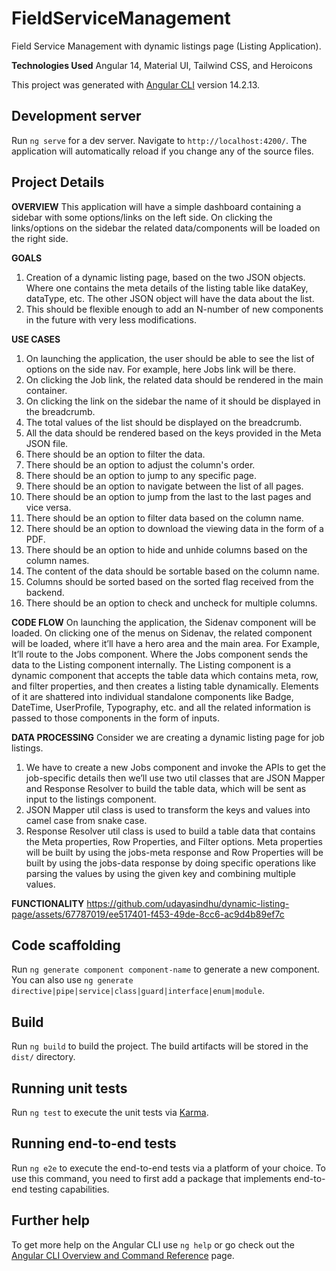 # FieldServiceManagement

Field Service Management with dynamic listings page (Listing Application).

**Technologies Used**
Angular 14, Material UI, Tailwind CSS, and Heroicons

This project was generated with [Angular CLI](https://github.com/angular/angular-cli) version 14.2.13.

## Development server

Run `ng serve` for a dev server. Navigate to `http://localhost:4200/`. The application will automatically reload if you change any of the source files.

## Project Details

**OVERVIEW**
This application will have a simple dashboard containing a sidebar with some options/links on the
left side. On clicking the links/options on the sidebar the related data/components will be loaded
on the right side.

**GOALS**
1. Creation of a dynamic listing page, based on the two JSON objects. Where one contains
the meta details of the listing table like dataKey, dataType, etc. The other JSON object will
have the data about the list.
2. This should be flexible enough to add an N-number of new components in the future with
very less modifications.

**USE CASES**
1. On launching the application, the user should be able to see the list of options on the side
nav. For example, here Jobs link will be there.
2. On clicking the Job link, the related data should be rendered in the main container.
3. On clicking the link on the sidebar the name of it should be displayed in the breadcrumb.
4. The total values of the list should be displayed on the breadcrumb.
5. All the data should be rendered based on the keys provided in the Meta JSON file.
6. There should be an option to filter the data.
7. There should be an option to adjust the column's order.
8. There should be an option to jump to any specific page.
9. There should be an option to navigate between the list of all pages.
10. There should be an option to jump from the last to the last pages and vice versa.
11. There should be an option to filter data based on the column name.
12. There should be an option to download the viewing data in the form of a PDF.
13. There should be an option to hide and unhide columns based on the column names.
14. The content of the data should be sortable based on the column name.
15. Columns should be sorted based on the sorted flag received from the backend.
16. There should be an option to check and uncheck for multiple columns.

**CODE FLOW**
On launching the application, the Sidenav component will be loaded. On clicking one of the
menus on Sidenav, the related component will be loaded, where it’ll have a hero area and the
main area. For Example, It’ll route to the Jobs component. Where the Jobs component sends the
data to the Listing component internally.
The Listing component is a dynamic component that accepts the table data which contains meta,
row, and filter properties, and then creates a listing table dynamically. Elements of it are shattered
into individual standalone components like Badge, DateTime, UserProfile, Typography, etc. and
all the related information is passed to those components in the form of inputs.

**DATA PROCESSING**
Consider we are creating a dynamic listing page for job listings.
1. We have to create a new Jobs component and invoke the APIs to get the job-specific
details then we’ll use two util classes that are JSON Mapper and Response Resolver to
build the table data, which will be sent as input to the listings component.
2. JSON Mapper util class is used to transform the keys and values into camel case from
snake case.
3. Response Resolver util class is used to build a table data that contains the Meta
properties, Row Properties, and Filter options. Meta properties will be built by using the
jobs-meta response and Row Properties will be built by using the jobs-data response by
doing specific operations like parsing the values by using the given key and combining
multiple values.

**FUNCTIONALITY**
https://github.com/udayasindhu/dynamic-listing-page/assets/67787019/ee517401-f453-49de-8cc6-ac9d4b89ef7c 

## Code scaffolding

Run `ng generate component component-name` to generate a new component. You can also use `ng generate directive|pipe|service|class|guard|interface|enum|module`.

## Build

Run `ng build` to build the project. The build artifacts will be stored in the `dist/` directory.

## Running unit tests

Run `ng test` to execute the unit tests via [Karma](https://karma-runner.github.io).

## Running end-to-end tests

Run `ng e2e` to execute the end-to-end tests via a platform of your choice. To use this command, you need to first add a package that implements end-to-end testing capabilities.

## Further help

To get more help on the Angular CLI use `ng help` or go check out the [Angular CLI Overview and Command Reference](https://angular.io/cli) page.
